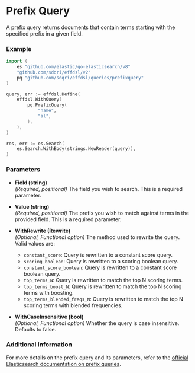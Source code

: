 # Prefix Query

A prefix query returns documents that contain terms starting with the specified prefix in a given field.

### Example

```go
import (
	es "github.com/elastic/go-elasticsearch/v8"
	"github.com/sdqri/effdsl/v2"
	pq "github.com/sdqri/effdsl/queries/prefixquery"
)

query, err := effdsl.Define(
    effdsl.WithQuery(
        pq.PrefixQuery(
            "name",
            "al",
        ),
    ),
)

res, err := es.Search(
    es.Search.WithBody(strings.NewReader(query)),
)
```

### Parameters

*   **Field (string)**  
    _(Required, positional)_ The field you wish to search. This is a required parameter.

*   **Value (string)**  
    _(Required, positional)_ The prefix you wish to match against terms in the provided field. This is a required parameter.

*   **WithRewrite (Rewrite)**  
    _(Optional, Functional option)_ The method used to rewrite the query. Valid values are:
    *   `constant_score`: Query is rewritten to a constant score query.
    *   `scoring_boolean`: Query is rewritten to a scoring boolean query.
    *   `constant_score_boolean`: Query is rewritten to a constant score boolean query.
    *   `top_terms_N`: Query is rewritten to match the top N scoring terms.
    *   `top_terms_boost_N`: Query is rewritten to match the top N scoring terms with boosting.
    *   `top_terms_blended_freqs_N`: Query is rewritten to match the top N scoring terms with blended frequencies.

*   **WithCaseInsensitive (bool)**  
    _(Optional, Functional option)_ Whether the query is case insensitive. Defaults to false.

### Additional Information

For more details on the prefix query and its parameters, refer to the [official Elasticsearch documentation on prefix queries](https://www.elastic.co/guide/en/elasticsearch/reference/current/query-dsl-prefix-query.html).

